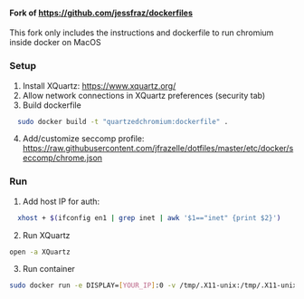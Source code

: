 #### Fork of https://github.com/jessfraz/dockerfiles

This fork only includes the instructions and dockerfile to run chromium inside docker on MacOS

### Setup

1. Install XQuartz: https://www.xquartz.org/
2. Allow network connections in XQuartz preferences (security tab)
3. Build dockerfile

  ```bash
    sudo docker build -t "quartzedchromium:dockerfile" .
  ```

4. Add/customize seccomp profile: https://raw.githubusercontent.com/jfrazelle/dotfiles/master/etc/docker/seccomp/chrome.json

### Run

1. Add host IP for auth:

  ```bash
    xhost + $(ifconfig en1 | grep inet | awk '$1=="inet" {print $2}')
  ```

2. Run XQuartz

  ```bash
  open -a XQuartz
  ```

3. Run container

  ```bash
  sudo docker run -e DISPLAY=[YOUR_IP]:0 -v /tmp/.X11-unix:/tmp/.X11-unix --privileged --security-opt seccomp=~/chrome.json quartzedchromium:dockerfile"
  ```
